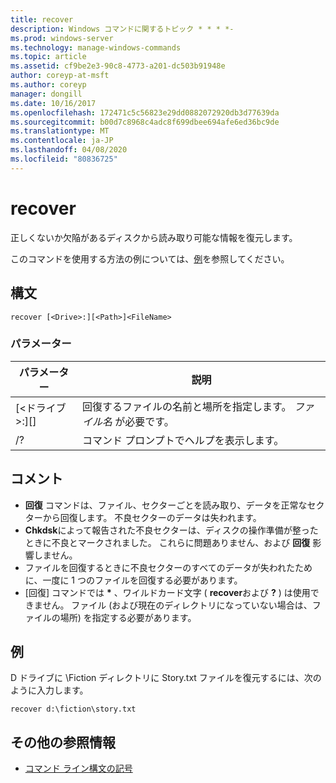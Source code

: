 ```yaml
---
title: recover
description: Windows コマンドに関するトピック * * * *-
ms.prod: windows-server
ms.technology: manage-windows-commands
ms.topic: article
ms.assetid: cf9be2e3-90c8-4773-a201-dc503b91948e
author: coreyp-at-msft
ms.author: coreyp
manager: dongill
ms.date: 10/16/2017
ms.openlocfilehash: 172471c5c56823e29dd0882072920db3d77639da
ms.sourcegitcommit: b00d7c8968c4adc8f699dbee694afe6ed36bc9de
ms.translationtype: MT
ms.contentlocale: ja-JP
ms.lasthandoff: 04/08/2020
ms.locfileid: "80836725"
---
```

# <a name="recover"></a>recover



正しくないか欠陥があるディスクから読み取り可能な情報を復元します。

このコマンドを使用する方法の例については、[例](#BKMK_examples)を参照してください。

## <a name="syntax"></a>構文

```
recover [<Drive>:][<Path>]<FileName>
```

### <a name="parameters"></a>パラメーター

|           パラメーター           |                                          説明                                          |
|-------------------------------|-----------------------------------------------------------------------------------------------|
| [\<ドライブ >:][<Path>]<FileName> | 回復するファイルの名前と場所を指定します。 *ファイル名* が必要です。 |
|              /?               |                             コマンド プロンプトでヘルプを表示します。                              |

## <a name="remarks"></a>コメント

-   **回復** コマンドは、ファイル、セクターごとを読み取り、データを正常なセクターから回復します。 不良セクターのデータは失われます。
-   **Chkdsk**によって報告された不良セクターは、ディスクの操作準備が整ったときに不良とマークされました。 これらに問題ありません、および **回復** 影響しません。
-   ファイルを回復するときに不良セクターのすべてのデータが失われたために、一度に 1 つのファイルを回復する必要があります。
-   [回復] コマンドでは **&#42;** 、ワイルドカード文字 ( **recover**および **?** ) は使用できません。 ファイル (および現在のディレクトリになっていない場合は、ファイルの場所) を指定する必要があります。

## <a name="examples"></a><a name=BKMK_examples></a>例

D ドライブに \Fiction ディレクトリに Story.txt ファイルを復元するには、次のように入力します。
```
recover d:\fiction\story.txt 
```

## <a name="additional-references"></a>その他の参照情報

- [コマンド ライン構文の記号](command-line-syntax-key.md)